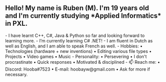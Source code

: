 <h2> Hello! My name is Ruben (M). I'm 19 years old and I'm currently studying *Applied Informatics* in PXL.</h2>
- I have learnt C++, C#, Java & Python so far and looking forward to learning more.
- I’m currently learning C# .NET!
- I am fluent in Dutch as well as English, and I am able to speak French as well.
- Hobbies:
       • Technologies (hardware + new inventions)
       • Editing various file types
       • Projects
       • Video games
       • Music
- Personality:
       • Persevering
       • I don't procrastinate
       • Quick responses
       • Motivated & disciplined
- 📫 Reach me:
       • Discord: Hooba#7523
       • E-mail: hoobayw@gmail.com
       • Ask for more if necessary.
